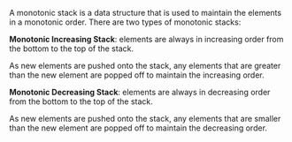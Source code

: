 A monotonic stack is a data structure that is used to maintain the elements in a monotonic order. There are two types of monotonic stacks:

**Monotonic Increasing Stack**: 
elements are always in increasing order from the bottom to the top of the stack. 

As new elements are pushed onto the stack, any elements that are greater than the new element are popped off to maintain the increasing order.

**Monotonic Decreasing Stack**: 
elements are always in decreasing order from the bottom to the top of the stack. 

As new elements are pushed onto the stack, any elements that are smaller than the new element are popped off to maintain the decreasing order.
